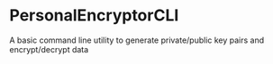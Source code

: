 # PersonalEncryptorCLI
A basic command line utility to generate private/public key pairs and encrypt/decrypt data
